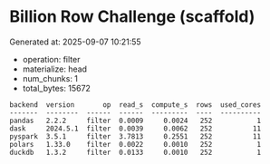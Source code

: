 # Billion Row Challenge (scaffold)

Generated at: 2025-09-07 10:21:55

- operation: filter
- materialize: head
- num_chunks: 1
- total_bytes: 15672

```text
backend  version       op  read_s  compute_s  rows  used_cores
-------  --------  ------  ------  ---------  ----  ----------
pandas   2.2.2     filter  0.0009     0.0024   252           1
dask     2024.5.1  filter  0.0039     0.0062   252          11
pyspark  3.5.1     filter  3.7813     0.2551   252          11
polars   1.33.0    filter  0.0022     0.0010   252           1
duckdb   1.3.2     filter  0.0133     0.0010   252           1
```
